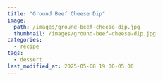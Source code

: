 ```yaml
---
title: "Ground Beef Cheese Dip"
image: 
  path: /images/ground-beef-cheese-dip.jpg
  thumbnail: /images/ground-beef-cheese-dip.jpg
categories:
  - recipe
tags:
  - dessert
last_modified_at: 2025-05-08 19:00-05:00
---
```



